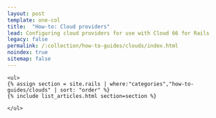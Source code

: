 ```yaml
---
layout: post
template: one-col
title:  "How-to: Cloud providers"
lead: Configuring cloud providers for use with Cloud 66 for Rails
legacy: false
permalink: /:collection/how-to-guides/clouds/index.html
noindex: true
sitemap: false
---
```


<div class="Toc Toc--howto">

    <ul>
    {% assign section = site.rails | where:"categories","how-to-guides/clouds" | sort: "order" %}
    {% include list_articles.html section=section %}

    </ul>

  </div><!--/.Toc-->
